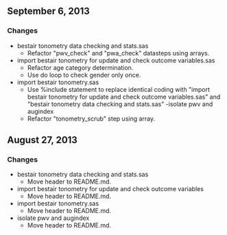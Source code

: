 ## September 6, 2013

### Changes

  - bestair tonometry data checking and stats.sas
    - Refactor "pwv_check" and "pwa_check" datasteps using arrays.
  - import bestair tonometry for update and check outcome variables.sas
    - Refactor age category determination.
    - Use do loop to check gender only once.
  - import bestair tonometry.sas
    - Use %include statement to replace identical coding with "import bestair tonometry for update and check outcome variables.sas" and "bestair tonometry data checking and stats.sas"
  -isolate pwv and augindex
    - Refactor "tonometry_scrub" step using array.

## August 27, 2013

### Changes

  - bestair tonometry data checking and stats.sas
    - Move header to README.md.
  - import bestair tonometry for update and check outcome variables
    - Move header to README.md.
  - import bestair tonometry.sas
    - Move header to README.md.
  - isolate pwv and augindex
    - Move header to README.md.
